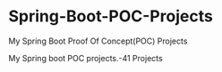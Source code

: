 # Spring-Boot-POC-Projects
My Spring Boot Proof Of Concept(POC) Projects

My Spring boot POC projects.-41 Projects
